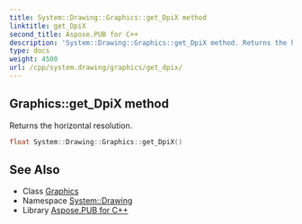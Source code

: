 ```yaml
---
title: System::Drawing::Graphics::get_DpiX method
linktitle: get_DpiX
second_title: Aspose.PUB for C++
description: 'System::Drawing::Graphics::get_DpiX method. Returns the horizontal resolution in C++.'
type: docs
weight: 4500
url: /cpp/system.drawing/graphics/get_dpix/
---
```

## Graphics::get_DpiX method


Returns the horizontal resolution.

```cpp
float System::Drawing::Graphics::get_DpiX()
```

## See Also

* Class [Graphics](../)
* Namespace [System::Drawing](../../)
* Library [Aspose.PUB for C++](../../../)
